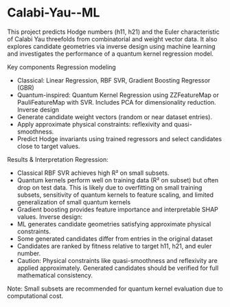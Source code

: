 # Calabi-Yau--ML
This project predicts Hodge numbers (h11, h21) and the Euler characteristic of Calabi Yau threefolds from combinatorial and weight vector data. It also explores candidate geometries via inverse design using machine learning and investigates the performance of a quantum kernel regression model.

Key components 
Regression modeling
- Classical: Linear Regression, RBF SVR, Gradient Boosting Regressor (GBR)
- Quantum-inspired: Quantum Kernel Regression using ZZFeatureMap or PauliFeatureMap with SVR. Includes PCA for dimensionality reduction.
Inverse design
- Generate candidate weight vectors (random or near dataset entries).
- Apply approximate physical constraints: reflexivity and quasi-smoothness.
- Predict Hodge invariants using trained regressors and select candidates close to target values.

Results & Interpretation
Regression: 
- Classical RBF SVR achieves high R² on small subsets.
- Quantum kernels perform well on training data (R² on subset) but often drop on test data.
  This is likely due to overfitting on small training subsets, sensitivity of quantum kernels to feature   scaling, and limited generalization of small quantum kernels
- Gradient boosting provides feature importance and interpretable SHAP values.
Inverse design:
- ML generates candidate geometries satisfying approximate physical constraints.
- Some generated candidates differ from entries in the original dataset 
- Candidates are ranked by fitness relative to target h11, h21, and euler number.
- Caution: Physical constraints like quasi-smoothness and reflexivity are applied approximately. Generated candidates should be verified for full mathematical consistency.

Note: Small subsets are recommended for quantum kernel evaluation due to computational cost.
